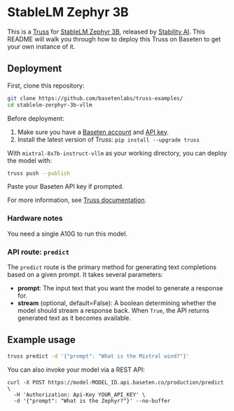 # StableLM Zephyr 3B

This is a [Truss](https://truss.baseten.co/) for [StableLM Zephyr 3B](https://huggingface.co/stabilityai/stablelm-zephyr-3b), released by [Stability AI](https://stability.ai/). This README will walk you through how to deploy this Truss on Baseten to get your own instance of it.


## Deployment

First, clone this repository:

```sh
git clone https://github.com/basetenlabs/truss-examples/
cd stablelm-zerphyr-3b-vllm
```

Before deployment:

1. Make sure you have a [Baseten account](https://app.baseten.co/signup) and [API key](https://app.baseten.co/settings/account/api_keys).
2. Install the latest version of Truss: `pip install --upgrade truss`

With `mixtral-8x7b-instruct-vllm` as your working directory, you can deploy the model with:

```sh
truss push --publish
```

Paste your Baseten API key if prompted.

For more information, see [Truss documentation](https://truss.baseten.co).

### Hardware notes

You need a single A10G to run this model.

### API route: `predict`

The `predict` route is the primary method for generating text completions based on a given prompt. It takes several parameters:

- __prompt__: The input text that you want the model to generate a response for.
- __stream__ (optional, default=False): A boolean determining whether the model should stream a response back. When `True`, the API returns generated text as it becomes available.

## Example usage

```sh
truss predict -d '{"prompt": "What is the Mistral wind?"}'
```

You can also invoke your model via a REST API:

```
curl -X POST https://model-MODEL_ID.api.baseten.co/production/predict \
  -H 'Authorization: Api-Key YOUR_API_KEY' \
  -d '{"prompt": "What is the Zephyr?"}' --no-buffer
```
